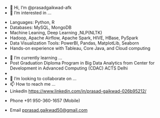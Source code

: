 - 👋 Hi, I’m @prasadgaikwad-afk
- 👀 I’m interested in ...
* Languages: Python, R 
* Databases: MySQL, MongoDB
* Machine Leaning, Deep Learning ,NLP(NLTK)  
* Hadoop, Apache Airflow, Apache Spark, HIVE, HBase, PySpark
* Data Visualization Tools: PowerBI, Pandas, MatplotLib, Seaborn
* Hands-on experience with Tableau, Core Java, and Cloud computing

- 🌱 I’m currently learning ...
- Post Graduation Diploma Program in Big Data Analytics from Center for Development in Advanced Computing (CDAC) ACTS Delhi
- 
- 💞️ I’m looking to collaborate on ...
- 📫 How to reach me ...
- LinkedIn
 https://www.linkedin.com/in/prasad-gaikwad-026b95212/

* Phone
 +91 950-360-1657 (Mobile)

* Email
 pprasad.gaikwad50@gmail.com

<!---
prasadgaikwad-afk/prasadgaikwad-afk is a ✨ special ✨ repository because its `README.md` (this file) appears on your GitHub profile.
You can click the Preview link to take a look at your changes.
--->
